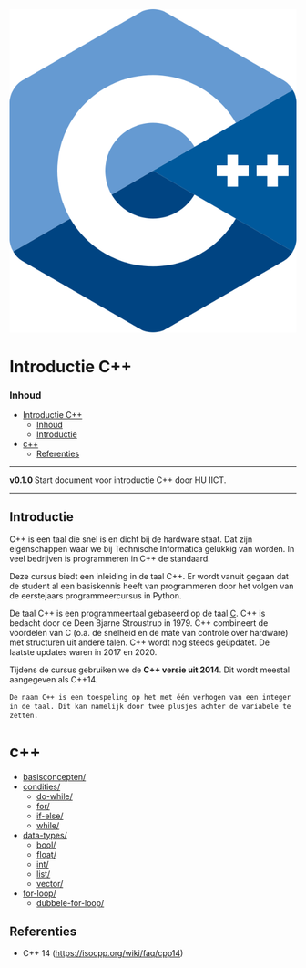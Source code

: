 ![logo](../c++/img/ISO_C++_Logo.svg) [](logo-id)

# Introductie C++[](title-id)

### Inhoud[](toc-id)

- [Introductie C++](#introductie-c)
    - [Inhoud](#inhoud)
  - [Introductie](#introductie)
- [c++](#c)
  - [Referenties](#referenties)
---

**v0.1.0 [](version-id)** Start document voor introductie C++ door HU IICT[](author-id).

---

## Introductie

C++ is een taal die snel is en dicht bij de hardware staat. Dat zijn eigenschappen waar we bij Technische Informatica gelukkig van worden. In veel bedrijven is programmeren in C++ de standaard.

Deze cursus biedt een inleiding in de taal C++. Er wordt vanuit gegaan dat de student al een basiskennis heeft van programmeren door het volgen van de eerstejaars programmeercursus in Python.

De taal C++ is een programmeertaal gebaseerd op de taal [C](http://csapp.cs.cmu.edu/3e/docs/chistory.html). C++ is bedacht door de Deen Bjarne Stroustrup in 1979. C++ combineert de voordelen van C (o.a. de snelheid en de mate van controle over hardware)  met structuren uit andere talen. C++ wordt nog steeds geüpdatet. De laatste updates waren in 2017 en 2020.

Tijdens de cursus gebruiken we de **C++ versie uit 2014**. Dit wordt meestal aangegeven als C++14.

    De naam C++ is een toespeling op het met één verhogen van een integer in de taal. Dit kan namelijk door twee plusjes achter de variabele te zetten.

# c++

* [basisconcepten/](../c++/basisconcepten/README.md)
* [condities/](../c++/condities/README.md)
  * [do-while/](../c++/condities/do-while/README.md)
  * [for/](../c++/condities/for/README.md)
  * [if-else/](../c++/condities/if-else/README.md)
  * [while/](../c++/condities/while/README.md)
* [data-types/](../c++/data-types/README.md)
  * [bool/](../c++/data-types/bool/README.md)
  * [float/](../c++/data-types/float/README.md)
  * [int/](../c++/data-types/int/README.md)
  * [list/](../c++/data-types/list/README.md)
  * [vector/](../c++/data-types/vector/README.md)
* [for-loop/](../c++/for-loop/README.md)
  * [dubbele-for-loop/](../c++/for-loop/dubbele-for-loop/README.md)


## Referenties

- C++ 14 (<https://isocpp.org/wiki/faq/cpp14>)